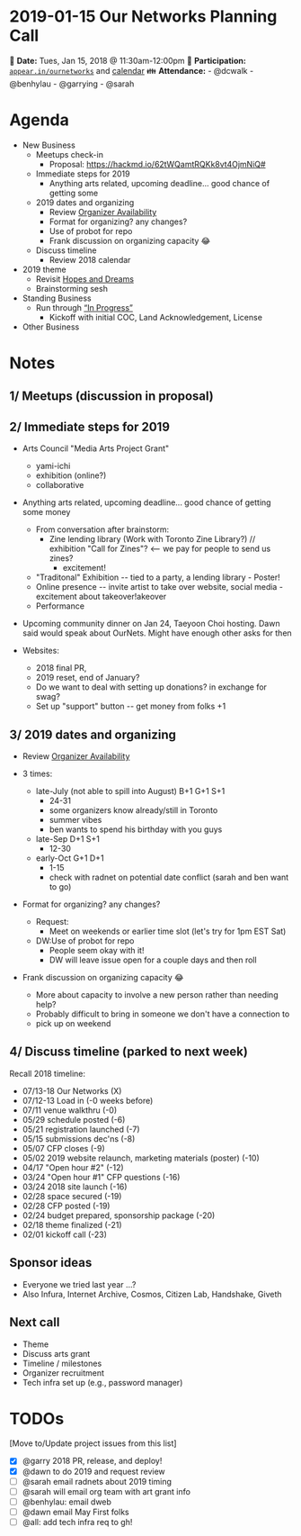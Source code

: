 # 2019-01-15 Our Networks Planning Call

:date: **Date:** Tues, Jan 15, 2018 @ 11:30am-12:00pm
:raising_hand: **Participation:** [`appear.in/ournetworks`](https://appear.in/ournetworks) and [calendar](https://calendar.google.com/calendar/embed?src=aers7atolh0uurlfmkoki9kikg%40group.calendar.google.com&ctz=America%2FToronto)
:family: **Attendance:**
    - @dcwalk
    - @benhylau
    - @garrying
    - @sarah

# Agenda

- New Business
  - Meetups check-in
      - Proposal: https://hackmd.io/62tWQamtRQKk8vt4OjmNiQ#
  - Immediate steps for 2019
      - Anything arts related, upcoming deadline... good chance of getting some
  - 2019 dates and organizing
    - Review [Organizer Availability](https://hackmd.io/NAHVnJD4So6YYv8Jnn0geg?view)
    - Format for organizing? any changes?
    - Use of probot for repo
    - Frank discussion on organizing capacity :joy:
  - Discuss timeline 
    - Review 2018 calendar
- 2019 theme
    - Revisit [Hopes and Dreams](https://hackmd.io/NAHVnJD4So6YYv8Jnn0geg?view)
    - Brainstorming sesh
- Standing Business
  - Run through [“In Progress”](https://github.com/ournetworks/2019/projects)
    - Kickoff with initial COC, Land Acknowledgement, License
- Other Business

# Notes

## 1/ Meetups (discussion in proposal)

## 2/ Immediate steps for 2019

- Arts Council "Media Arts Project Grant"
    - yami-ichi
    - exhibition (online?)
    - collaborative
- Anything arts related, upcoming deadline... good chance of getting some money
    - From conversation after brainstorm: 
        - Zine lending library (Work with Toronto Zine Library?) // exhibition "Call for Zines"? <-- we pay for people to send us zines?
            - excitement!
    - "Traditonal" Exhibition -- tied to a party, a lending library
            - Poster!
    - Online presence -- invite artist to take over website, social media
            - excitement about takeover!akeover
    - Performance

- Upcoming community dinner on Jan 24, Taeyoon Choi hosting. Dawn said would speak about OurNets. Might have enough other asks for then

- Websites:
    - 2018 final PR,
    - 2019 reset, end of January? 
    - Do we want to deal with setting up donations? in exchange for swag?
    - Set up "support" button -- get money from folks +1


## 3/ 2019 dates and organizing
    
- Review [Organizer Availability](https://hackmd.io/NAHVnJD4So6YYv8Jnn0geg?view)

- 3 times:
    - late-July (not able to spill into August) B+1 G+1 S+1
        - 24-31
        - some organizers know already/still in Toronto
        - summer vibes
        - ben wants to spend his birthday with you guys
    - late-Sep D+1 S+1
        - 12-30
    - early-Oct G+1 D+1
        - 1-15
        - check with radnet on potential date conflict (sarah and ben want to go)

- Format for organizing? any changes?
    - Request: 
      - Meet on weekends or earlier time slot (let's try for 1pm EST Sat)
    - DW:Use of probot for repo
        - People seem okay with it!
        - DW will leave issue open for a couple days and then roll
- Frank discussion on organizing capacity :joy:
    - More about capacity to involve a new person rather than needing help?
    - Probably difficult to bring in someone we don't have a connection to 
    - pick up on weekend

## 4/ Discuss timeline (parked to next week)

Recall 2018 timeline: 
- 07/13-18 Our Networks (X)
- 07/12-13 Load in (-0 weeks before)
- 07/11 venue walkthru (-0)
- 05/29 schedule posted (-6)
- 05/21 registration launched (-7)
- 05/15 submissions dec'ns (-8)
- 05/07 CFP closes (-9)
- 05/02 2019 website relaunch, marketing materials (poster) (-10)
- 04/17 "Open hour #2" (-12)
- 03/24 "Open hour #1" CFP questions (-16)
- 03/24 2018 site launch (-16)
- 02/28 space secured (-19)
- 02/28 CFP posted (-19)
- 02/24 budget prepared, sponsorship package (-20)
- 02/18 theme finalized (-21)
- 02/01 kickoff call (-23)

## Sponsor ideas

- Everyone we tried last year ...? 
- Also Infura, Internet Archive, Cosmos, Citizen Lab, Handshake, Giveth

## Next call

- Theme
- Discuss arts grant
- Timeline / milestones
- Organizer recruitment
- Tech infra set up (e.g., password manager)

# TODOs

[Move to/Update project issues from this list]

- [x] @garry 2018 PR, release, and deploy!
- [x] @dawn to do 2019 and request review
- [ ] @sarah email radnets about 2019 timing
- [ ] @sarah will email org team with art grant info
- [ ] @benhylau: email dweb
- [ ] @dawn email May First folks
- [ ] @all: add tech infra req to gh!
